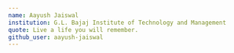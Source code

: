 ```yaml
---
name: Aayush Jaiswal
institution: G.L. Bajaj Institute of Technology and Management
quote: Live a life you will remember.
github_user: aayush-jaiswal
---
```


